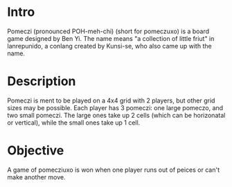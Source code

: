 # Intro
Pomeczi (pronounced POH-meh-chi) (short for pomeczuxo) is a board game designed by Ben Yi. The name means "a collection of little friut" in lanrepunido, a conlang created by Kunsi-se, who also came up with the name. 

# Description
Pomeczi is ment to be played on a 4x4 grid with 2 players, but other grid sizes may be possible. Each player has 3 pomeczi: one large pomeczo, and two small pomeczi. The large ones take up 2 cells (which can be horizonatal or vertical), while the small ones take up 1 cell.

# Objective
A game of pomecziuxo is won when one player runs out of peices or can't make another move.
